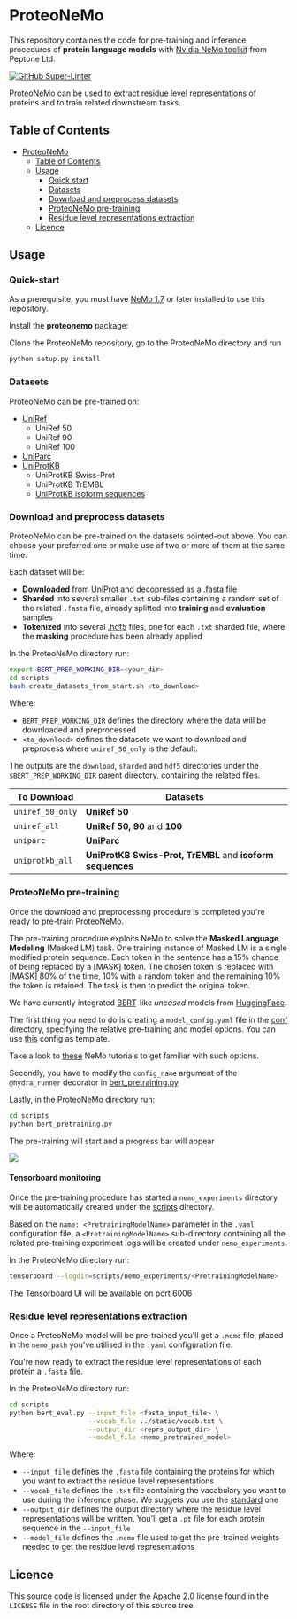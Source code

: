 # ProteoNeMo
This repository containes the code for pre-training and inference procedures of **protein language models** with [Nvidia NeMo toolkit](https://docs.nvidia.com/deeplearning/nemo/user-guide/docs/en/stable/starthere/intro.html) from Peptone Ltd.

[![GitHub Super-Linter](https://github.com/peptoneinc/ProteoNeMo/workflows/Lint%20Code%20Base/badge.svg)](https://github.com/marketplace/actions/super-linter)

ProteoNeMo can be used to extract residue level representations of proteins and to train related downstream tasks.

## Table of Contents

- [ProteoNeMo](#proteonemo)
  - [Table of Contents](#table-of-contents)
  - [Usage](#usage)
    - [Quick start](#quick-start)
    - [Datasets](#datasets)
    - [Download and preprocess datasets](#download-and-preprocess-datasets)
    - [ProteoNeMo pre-training](#proteonemo-pre-training)
    - [Residue level representations extraction](#residue-level-representations-extraction)
  - [Licence](#licence)

## Usage

### Quick-start

As a prerequisite, you must have [NeMo 1.7](https://github.com/NVIDIA/NeMo) or later installed to use this repository.

Install the **proteonemo** package:

Clone the ProteoNeMo repository, go to the ProteoNeMo directory and run

```bash
python setup.py install
```

### Datasets

ProteoNeMo can be pre-trained on:
* [UniRef](https://www.uniprot.org/uniref/)
  * UniRef 50
  * UniRef 90
  * UniRef 100
* [UniParc](https://www.uniprot.org/uniparc/)  
* [UniProtKB](https://www.uniprot.org/uniprot/)
  * UniProtKB Swiss-Prot
  * UniProtKB TrEMBL
  * [UniProtKB isoform sequences](https://www.uniprot.org/help/canonical_and_isoforms)

### Download and preprocess datasets

ProteoNeMo can be pre-trained on the datasets pointed-out above. You can choose your preferred one or make use of two or more of them at the same time.

Each dataset will be:
* **Downloaded** from [UniProt](https://www.uniprot.org/) and decopressed as a [.fasta](https://en.wikipedia.org/wiki/FASTA_format) file
* **Sharded** into several smaller `.txt` sub-files containing a random set of the related `.fasta` file, already splitted into **training** and **evaluation** samples
* **Tokenized** into several [.hdf5](https://en.wikipedia.org/wiki/Hierarchical_Data_Format) files, one for each `.txt` sharded file, where the **masking** procedure has been already applied

In the ProteoNeMo directory run:
```bash
export BERT_PREP_WORKING_DIR=<your_dir>
cd scripts
bash create_datasets_from_start.sh <to_download> 
```

Where:

- `BERT_PREP_WORKING_DIR` defines the directory where the data will be downloaded and preprocessed
- `<to_download>` defines the datasets we want to download and preprocess where `uniref_50_only` is the default. 

The outputs are the `download`, `sharded` and `hdf5` directories under the `$BERT_PREP_WORKING_DIR` parent directory, containing the related files.

| To Download | Datasets |
|-------------|----------|
| `uniref_50_only` | **UniRef 50** |
| `uniref_all`| **UniRef 50, 90** and **100** |
| `uniparc`| **UniParc** |
| `uniprotkb_all`| **UniProtKB Swiss-Prot, TrEMBL** and  **isoform sequences** |

### ProteoNeMo pre-training

Once the download and preprocessing procedure is completed you're ready to pre-train ProteoNeMo.

The pre-training procedure exploits NeMo to solve the **Masked Language Modeling** (Masked LM) task. One training instance of Masked LM is a single modified protein sequence. Each token in the sentence has a 15% chance of being replaced by a [MASK] token. The chosen token is replaced with [MASK] 80% of the time, 10% with a random token and the remaining 10% the token is retained. The task is then to predict the original token.

We have currently integrated [BERT](https://arxiv.org/abs/1810.04805)-like *uncased* models from [HuggingFace](https://huggingface.co/).

The first thing you need to do is creating a `model_config.yaml` file in the [conf](conf) directory, specifying the relative pre-training and model options. You can use [this](conf/bert_pretrained_from_preprocessed_config.yaml) config as template. 

Take a look to [these](https://github.com/NVIDIA/NeMo/tree/main/tutorials) NeMo tutorials to get familiar with such options.

Secondly, you have to modify the `config_name` argument of the `@hydra_runner` decorator in [bert_pretraining.py](scripts/bert_pretraining.py)

Lastly, in the ProteoNeMo directory run:
```bash
cd scripts
python bert_pretraining.py 
```

The pre-training will start and a progress bar will appear

![](https://us-central1-progress-markdown.cloudfunctions.net/progress/50)

#### Tensorboard monitoring

Once the pre-training procedure has started a `nemo_experiments` directory will be automatically created under the [scripts](scripts) directory. 

Based on the `name: <PretrainingModelName>` parameter in the `.yaml` configuration file, a `<PretrainingModelName>` sub-directory containing all the related pre-training experiment logs will be created under `nemo_experiments`.

In the ProteoNeMo directory run: 
```bash
tensorboard --logdir=scripts/nemo_experiments/<PretrainingModelName> 
```

The Tensorboard UI will be available on port 6006

### Residue level representations extraction

Once a ProteoNeMo model will be pre-trained you'll get a `.nemo` file, placed in the `nemo_path` you've utilised in the `.yaml` configuration file.

You're now ready to extract the residue level representations of each protein a `.fasta` file.

In the ProteoNeMo directory run:
```bash
cd scripts
python bert_eval.py --input_file <fasta_input_file> \
                    --vocab_file ../static/vocab.txt \
                    --output_dir <reprs_output_dir> \
                    --model_file <nemo_pretrained_model>
```

Where:

- `--input_file` defines the `.fasta` file containing the proteins for which you want to extract the residue level representations
- `--vocab_file` defines the `.txt` file containing the vacabulary you want to use during the inference phase. We suggets you use the [standard](static/vocab.txt) one
- `--output_dir` defines the output directory where the residue level representations will be written. You'll get a `.pt` file for each protein sequence in the `--input_file` 
- `--model_file` defines the `.nemo` file used to get the pre-trained weights needed to get the residue level representations

## Licence

This source code is licensed under the Apache 2.0 license found in the `LICENSE` file in the root directory of this source tree.
